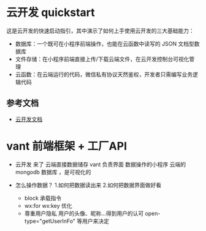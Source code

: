 # 云开发 quickstart

这是云开发的快速启动指引，其中演示了如何上手使用云开发的三大基础能力：

- 数据库：一个既可在小程序前端操作，也能在云函数中读写的 JSON 文档型数据库
- 文件存储：在小程序前端直接上传/下载云端文件，在云开发控制台可视化管理
- 云函数：在云端运行的代码，微信私有协议天然鉴权，开发者只需编写业务逻辑代码

## 参考文档

- [云开发文档](https://developers.weixin.qq.com/miniprogram/dev/wxcloud/basis/getting-started.html)

# vant 前端框架 + 工厂API
- 云开发 来了
  云端直接数据储存
  vant 负责界面
  数据操作的小程序 云端的mongodb 数据库 ，是可视化的
- 怎么操作数据？
  1.如何把数据读出来
  2.如何把数据界面做好看

  - block 承载指令
  - wx:for wx:key 优化
  - 尊重用户隐私
    用户的头像、昵称...得到用户的认可
    open-type="getUserInFo"
    等用户来决定
